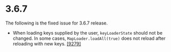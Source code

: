 
# 3.6.7

The following is the fixed issue for 3.6.7 release.

- When loading keys supplied by the user, `keyLoaderState` should not be changed. In some cases, `MapLoader.loadAll(true)` does not reload after reloading with new keys. <a href="https://github.com/hazelcast/hazelcast/pull/9279" target="_blank">[9279]</a>

